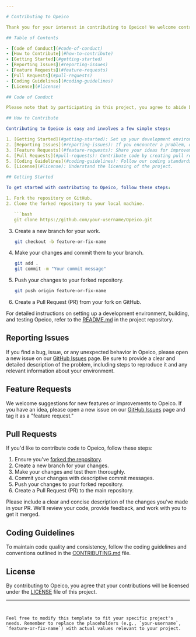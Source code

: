 ```yaml
---

# Contributing to Opeico

Thank you for your interest in contributing to Opeico! We welcome contributions from the community to help make Opeico better. Whether you want to fix a bug, add a feature, improve documentation, or just report an issue, your contribution is valuable.

## Table of Contents

- [Code of Conduct](#code-of-conduct)
- [How to Contribute](#how-to-contribute)
- [Getting Started](#getting-started)
- [Reporting Issues](#reporting-issues)
- [Feature Requests](#feature-requests)
- [Pull Requests](#pull-requests)
- [Coding Guidelines](#coding-guidelines)
- [License](#license)

## Code of Conduct

Please note that by participating in this project, you agree to abide by our [Code of Conduct](CODE_OF_CONDUCT.md). Make sure to read and understand it before contributing.

## How to Contribute

Contributing to Opeico is easy and involves a few simple steps:

1. [Getting Started](#getting-started): Set up your development environment.
2. [Reporting Issues](#reporting-issues): If you encounter a problem, open an issue.
3. [Feature Requests](#feature-requests): Share your ideas for improvements.
4. [Pull Requests](#pull-requests): Contribute code by creating pull requests.
5. [Coding Guidelines](#coding-guidelines): Follow our coding standards.
6. [License](#license): Understand the licensing of the project.

## Getting Started

To get started with contributing to Opeico, follow these steps:

1. Fork the repository on GitHub.
2. Clone the forked repository to your local machine.

   ```bash
   git clone https://github.com/your-username/Opeico.git
   ```

3. Create a new branch for your work.

   ```bash
   git checkout -b feature-or-fix-name
   ```

4. Make your changes and commit them to your branch.

   ```bash
   git add .
   git commit -m "Your commit message"
   ```

5. Push your changes to your forked repository.

   ```bash
   git push origin feature-or-fix-name
   ```

6. Create a Pull Request (PR) from your fork on GitHub.

For detailed instructions on setting up a development environment, building, and testing Opeico, refer to the [README.md](README.md) in the project repository.

## Reporting Issues

If you find a bug, issue, or any unexpected behavior in Opeico, please open a new issue on our [GitHub Issues](https://github.com/your-username/Opeico/issues) page. Be sure to provide a clear and detailed description of the problem, including steps to reproduce it and any relevant information about your environment.

## Feature Requests

We welcome suggestions for new features or improvements to Opeico. If you have an idea, please open a new issue on our [GitHub Issues](https://github.com/your-username/Opeico/issues) page and tag it as a "feature request."

## Pull Requests

If you'd like to contribute code to Opeico, follow these steps:

1. Ensure you've [forked the repository](https://github.com/your-username/Opeico/fork).
2. Create a new branch for your changes.
3. Make your changes and test them thoroughly.
4. Commit your changes with descriptive commit messages.
5. Push your changes to your forked repository.
6. Create a Pull Request (PR) to the main repository.

Please include a clear and concise description of the changes you've made in your PR. We'll review your code, provide feedback, and work with you to get it merged.

## Coding Guidelines

To maintain code quality and consistency, follow the coding guidelines and conventions outlined in the [CONTRIBUTING.md](CONTRIBUTING.md) file.

## License

By contributing to Opeico, you agree that your contributions will be licensed under the [LICENSE](LICENSE) file of this project.

---
```


Feel free to modify this template to fit your specific project's needs. Remember to replace the placeholders (e.g., `your-username`, `feature-or-fix-name`) with actual values relevant to your project.
